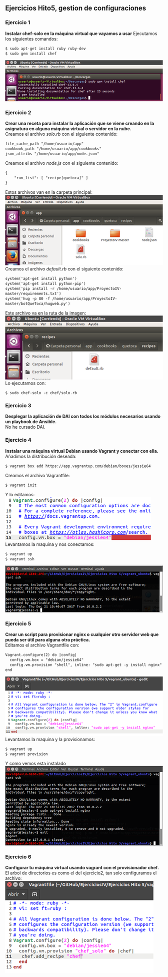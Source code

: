 ## Ejercicios Hito5, gestion de configuraciones

### Ejercicio 1
**Instalar chef-solo en la máquina virtual que vayamos a usar**
Ejecutamos los siguientes comandos:
~~~
$ sudo apt-get install ruby ruby-dev
$ sudo gem install chef
~~~
![Captura1](./img/configuraciones/1.1.png)


### Ejercicio 2
**Crear una receta para instalar la aplicación que se viene creando en la asignatura en alguna máquina virtual o servidor en la nube.**  
Creamos el archivo *solo.rb* con el siguiente contenido:  
~~~
file_cache_path "/home/usuario/app"
cookbook_path "/home/usuario/app/cookbooks"
json_attribs "/home/usuario/app/node.json"
~~~
Creamos el archivo *node.js* con el siguiente contenido:  
~~~
{
	"run_list": [ "recipe[quetoca]" ]
}
~~~
Estos archivos van en la carpeta principal:
![Captura2](./img/configuraciones/2.1.png)
Creamos el archivo *default.rb* con el siguiente contenido:  
~~~
system('apt-get install python')
system('apt-get install python-pip')
system('pip install -r /home/usuario/app/ProyectoIV-master/requirements.txt')
system('hug -p 80 -f /home/usuario/app/ProyectoIV-master/botQueToca/hugweb.py')
~~~
Este archivo va en la ruta de la imagen:  
![Captura3](./img/configuraciones/2.2.png)
Lo ejecutamos con:  
~~~
$ sudo chef-solo -c chef/solo.rb
~~~


### Ejercicio 3
**Desplegar la aplicación de DAI con todos los módulos necesarios usando un playbook de Ansible.**  
No he cursado DAI.  


### Ejercicio 4
**Instalar una máquina virtual Debian usando Vagrant y conectar con ella.**  
Añadimos la distribución deseada:  
~~~
$ vagrant box add https://app.vagrantup.com/debian/boxes/jessie64
~~~
Creamos el archivo Vagrantfile:  
~~~
$ vagrant init
~~~
Y lo editamos:  
![Captura4](./img/configuraciones/4.1.png)
Levantamos la maquina y nos conectamos:  
~~~
$ vagrant up
$ vagrant ssh
~~~
![Captura5](./img/configuraciones/4.2.png)


### Ejercicio 5
**Crear un script para provisionar nginx o cualquier otro servidor web que pueda ser útil para alguna otra práctica.**  
Editamos el archivo Vagrantfile con:
~~~
Vagrant.configure(2) do |config|
  config.vm.box = "debian/jessie64"
  config.vm.provision "shell", inline: "sudo apt-get -y install nginx"
end
~~~
![Captura6](./img/configuraciones/5.1.png)
Levantamos la maquina y la provisionamos:
~~~
$ vagrant up
$ vagrant provision
~~~
Y como vemos esta instalado
![Captura7](./img/configuraciones/5.2.png)


### Ejercicio 6
**Configurar tu máquina virtual usando vagrant con el provisionador chef.**  
El arbol de directorios es como el del ejercicio2, tan solo configuramos el archivo:  
![Captura8](./img/configuraciones/6.1.png)
